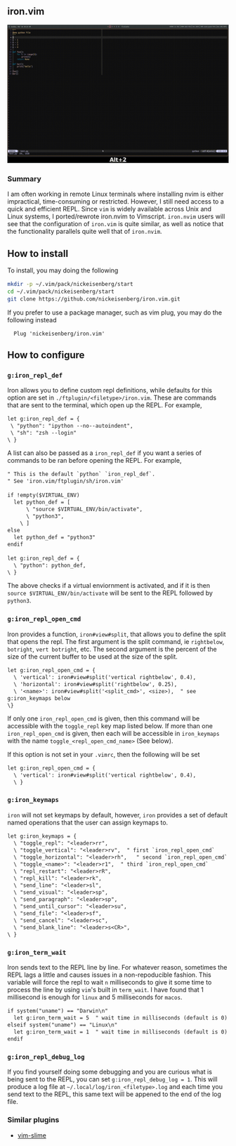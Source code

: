 ## iron.vim
![Demo](assets/demo.gif)

### Summary 
I am often working in remote Linux terminals where installing nvim is either
impractical, time-consuming or restricted. However, I still need access to a
quick and efficient REPL. Since `vim` is widely available across Unix and Linux
systems, I ported/rewrote iron.nvim to Vimscript.  `iron.nvim` users will see
that the configuration of `iron.vim` is quite similar, as well as notice that
the functionality parallels quite well that of `iron.nvim`.


## How to install
To install, you may doing the following
```bash
mkdir -p ~/.vim/pack/nickeisenberg/start
cd ~/.vim/pack/nickeisenberg/start
git clone https://github.com/nickeisenberg/iron.vim.git
```

If you prefer to use a package manager, such as vim plug, you may do the
following instead
```vimscript
  Plug 'nickeisenberg/iron.vim'
```

## How to configure
### `g:iron_repl_def`
Iron allows you to define custom repl definitions, while defaults for this
option are set in `./ftplugin/<filetype>/iron.vim`. These are commands that are
sent to the terminal, which open up the REPL. For example, 

```vimscript
let g:iron_repl_def = {
 \ "python": "ipython --no--autoindent",
 \ "sh": "zsh --login"
\ }
```

A list can also be passed as a `iron_repl_def` if you want a series of commands
to be ran before opening the REPL. For example,

```vimscript
" This is the default `python` `iron_repl_def`. 
" See 'iron.vim/ftplugin/sh/iron.vim'

if !empty($VIRTUAL_ENV)
  let python_def = [
  	  \ "source $VIRTUAL_ENV/bin/activate",
  	  \ "python3",
  	\ ]
else
  let python_def = "python3"
endif

let g:iron_repl_def = {
  \ "python": python_def,
\ }
```

The above checks if a virtual enviornment is activated, and if it is then
`source $VIRTUAL_ENV/bin/activate` will be sent to the REPL followed by
`python3`.

### `g:iron_repl_open_cmd`
Iron provides a function, `iron#view#split`, that allows you to define the
split that opens the repl. The first argument is the split command, ie
`rightbelow`, `botright`, `vert botright`, etc. The second argument is the
percent of the size of the current buffer to be used at the size of the split.

```vimscript
let g:iron_repl_open_cmd = {
  \ 'vertical': iron#view#split('vertical rightbelow', 0.4),
  \ 'horizontal': iron#view#split('rightbelow', 0.25),
  \ '<name>': iron#view#split('<split_cmd>', <size>),  " see g:iron_keymaps below
\}
```

If only one `iron_repl_open_cmd` is given, then this command will be accessible
with the `toggle_repl` key map listed below. If more than one
`iron_repl_open_cmd` is given, then each will be accessible in `iron_keymaps`
with the name `toggle_<repl_open_cmd_name>` (See below).

If this option is not set in your `.vimrc`, then the following will be set
```vimscript
let g:iron_repl_open_cmd = {
  \ 'vertical': iron#view#split('vertical rightbelow', 0.4),
  \ }
```

### `g:iron_keymaps`
`iron` will not set keymaps by default, however, `iron` provides a set of
default named operations that the user can assign keymaps to.

```vimscript
let g:iron_keymaps = {
  \ "toggle_repl": "<leader>rr",
  \ "toggle_vertical": "<leader>rv",  " first `iron_repl_open_cmd`
  \ "toggle_horizontal": "<leader>rh",   " second `iron_repl_open_cmd`
  \ "toggle_<name>": "<leader>r1",  " third `iron_repl_open_cmd`
  \ "repl_restart": "<leader>rR",
  \ "repl_kill": "<leader>rk",
  \ "send_line": "<leader>sl",
  \ "send_visual": "<leader>sp",
  \ "send_paragraph": "<leader>sp",
  \ "send_until_cursor": "<leader>su",
  \ "send_file": "<leader>sf",
  \ "send_cancel": "<leader>sc",
  \ "send_blank_line": "<leader>s<CR>",
\ }
```

### `g:iron_term_wait`
Iron sends text to the REPL line by line. For whatever reason, sometimes the 
REPL lags a little and causes issues in a non-repoducible fashion. This 
variable will force the repl to wait `n` milliseconds to give it some time
to process the line by using `vim`'s built in `term_wait`. I have found that
1 millisecond is enough for `linux` and 5 milliseconds for `macos`.

```vimscript
if system("uname") == "Darwin\n"
  let g:iron_term_wait = 5  " wait time in milliseconds (default is 0)
elseif system("uname") == "Linux\n"
  let g:iron_term_wait = 1  " wait time in milliseconds (default is 0)
endif
```

### `g:iron_repl_debug_log`
If you find yourself doing some debugging and you are curious what is being
sent to the REPL, you can set `g:iron_repl_debug_log = 1`. This will produce a
log file at `~/.local/log/iron_<filetype>.log` and each time you send text to
the REPL, this same text will be appened to the end of the log file.


### Similar plugins
* [vim-slime](https://github.com/jpalardy/vim-slime) 
